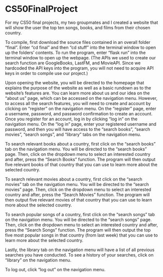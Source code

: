 # CS50FinalProject
For my CS50 final projects, my two groupmates and I created a website that will show the user the top ten songs, books, and films from their chosen country.

To compile, first download the source files contained in an overall folder “final”. Enter “cd final” and then “cd stuff” into the terminal window to open up the folders’ contents. To run the program, enter “flask run” into the terminal window to open up the webpage. (The APIs we used to create our search function are GoogleBooks, LastFM, and MovieAPI. Since we hardcoded the API keys into the program, you will not need to acquire API keys in order to compile use our project.)

Upon opening the website, you will be directed to the homepage that explains the purpose of the website as well as a basic rundown as to the website’s features are. You can learn more about us and our idea on the “about us” page, which can be accessed on the navigation menu. However, to access all the search features, you will need to create and account by clicking on “register” on the navigation menu. On the “register” page, enter a username, password, and password confirmation to create an account. Once you register for an account, log in by clicking “log in” on the navigation menu. On the “log in” page, enter your registered username and password, and then you will have access to the “search books”, “search movies”, “search songs”, and “library” tabs on the navigation menu.

To search relevant books about a country, first click on the “search books” tab on the navigation menu. You will be directed to the “search books” page. Then, click on the dropdown menu to select an interested country and after, press the “Search Books” function. The program will then output five relevant books of that country that you can use to learn more about the selected country.

To search relevant movies about a country, first click on the “search movies” tab on the navigation menu. You will be directed to the “search movies” page. Then, click on the dropdown menu to select an interested country and after, press the “Search Movies” function. The program will then output five relevant movies of that country that you can use to learn more about the selected country.

To search popular songs of a country, first click on the “search songs” tab on the navigation menu. You will be directed to the “search songs” page. Then, click on the dropdown menu to select an interested country and after, press the “Search Songs” function. The program will then output the top five most popular songs in that country (from last week) that you can use to learn more about the selected country.

Lastly, the library tab on the navigation menu will have a list of all previous searches you have conducted. To see a history of your searches, click on “library” on the navigation menu.

To log out, click “log out” on the navigation menu.

